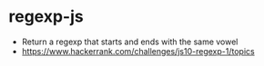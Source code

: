 # regexp-js
- Return a regexp that starts and ends with the same vowel
- https://www.hackerrank.com/challenges/js10-regexp-1/topics
